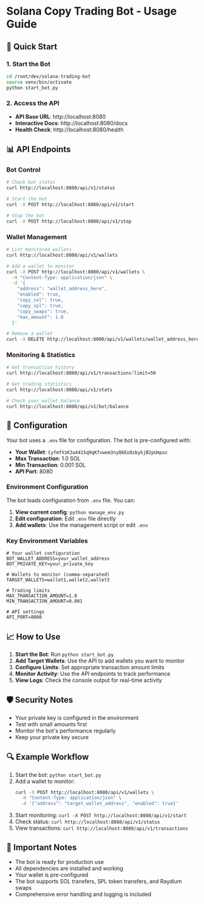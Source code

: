 # Solana Copy Trading Bot - Usage Guide

## 🚀 Quick Start

### 1. Start the Bot
```bash
cd /root/dev/solana-trading-bot
source venv/bin/activate
python start_bot.py
```

### 2. Access the API
- **API Base URL**: http://localhost:8080
- **Interactive Docs**: http://localhost:8080/docs
- **Health Check**: http://localhost:8080/health  

## 📊 API Endpoints

### Bot Control
```bash
# Check bot status
curl http://localhost:8080/api/v1/status

# Start the bot
curl -X POST http://localhost:8080/api/v1/start

# Stop the bot
curl -X POST http://localhost:8080/api/v1/stop
```

### Wallet Management
```bash
# List monitored wallets
curl http://localhost:8080/api/v1/wallets

# Add a wallet to monitor
curl -X POST http://localhost:8080/api/v1/wallets \
  -H "Content-Type: application/json" \
  -d '{
    "address": "wallet_address_here",
    "enabled": true,
    "copy_sol": true,
    "copy_spl": true,
    "copy_swaps": true,
    "max_amount": 1.0
  }'

# Remove a wallet
curl -X DELETE http://localhost:8080/api/v1/wallets/wallet_address_here
```

### Monitoring & Statistics
```bash
# Get transaction history
curl http://localhost:8080/api/v1/transactions?limit=50

# Get trading statistics
curl http://localhost:8080/api/v1/stats

# Check your wallet balance
curl http://localhost:8080/api/v1/bot/balance
```

## 🔧 Configuration

Your bot uses a `.env` file for configuration. The bot is pre-configured with:
- **Your Wallet**: `CyfmfVzK3a4415q9qKfvwem3nyQ6EoQsbykjB2pUmpoz`
- **Max Transaction**: 1.0 SOL
- **Min Transaction**: 0.001 SOL
- **API Port**: 8080

### Environment Configuration

The bot loads configuration from `.env` file. You can:

1. **View current config**: `python manage_env.py`
2. **Edit configuration**: Edit `.env` file directly
3. **Add wallets**: Use the management script or edit `.env`

### Key Environment Variables

```env
# Your wallet configuration
BOT_WALLET_ADDRESS=your_wallet_address
BOT_PRIVATE_KEY=your_private_key

# Wallets to monitor (comma-separated)
TARGET_WALLETS=wallet1,wallet2,wallet3

# Trading limits
MAX_TRANSACTION_AMOUNT=1.0
MIN_TRANSACTION_AMOUNT=0.001

# API settings
API_PORT=8080
```

## 📈 How to Use

1. **Start the Bot**: Run `python start_bot.py`
2. **Add Target Wallets**: Use the API to add wallets you want to monitor
3. **Configure Limits**: Set appropriate transaction amount limits
4. **Monitor Activity**: Use the API endpoints to track performance
5. **View Logs**: Check the console output for real-time activity

## 🛡️ Security Notes

- Your private key is configured in the environment
- Test with small amounts first
- Monitor the bot's performance regularly
- Keep your private key secure

## 🔍 Example Workflow

1. Start the bot: `python start_bot.py`
2. Add a wallet to monitor:
   ```bash
   curl -X POST http://localhost:8080/api/v1/wallets \
     -H "Content-Type: application/json" \
     -d '{"address": "target_wallet_address", "enabled": true}'
   ```
3. Start monitoring: `curl -X POST http://localhost:8080/api/v1/start`
4. Check status: `curl http://localhost:8080/api/v1/status`
5. View transactions: `curl http://localhost:8080/api/v1/transactions`

## 🚨 Important Notes

- The bot is ready for production use
- All dependencies are installed and working
- Your wallet is pre-configured
- The bot supports SOL transfers, SPL token transfers, and Raydium swaps
- Comprehensive error handling and logging is included
